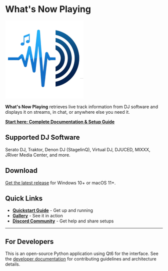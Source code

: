 # What's Now Playing

![Logo](docs/images/wnp-logo-small.png?raw=true)

**What's Now Playing** retrieves live track information from DJ
software and displays it on streams, in chat, or anywhere else you need it.

**[Start here: Complete Documentation & Setup Guide](https://whatsnowplaying.github.io/)**

## Supported DJ Software

Serato DJ, Traktor, Denon DJ (StagelinQ), Virtual DJ, DJUCED, MIXXX, JRiver Media Center, and more.

## Download

[Get the latest release](https://github.com/whatsnowplaying/whats-now-playing/releases) for Windows 10+ or macOS 11+.

## Quick Links

- **[Quickstart Guide](https://whatsnowplaying.github.io/quickstart/)** - Get up and running
- **[Gallery](https://whatsnowplaying.github.io/gallery/)** - See it in action
- **[Discord Community](https://discord.gg/rgEvcdUHUV)** - Get help and share setups

---

## For Developers

This is an open-source Python application using Qt6 for the interface. See
the [developer documentation](https://whatsnowplaying.github.io/help/developers/)
for contributing guidelines and architecture details.
